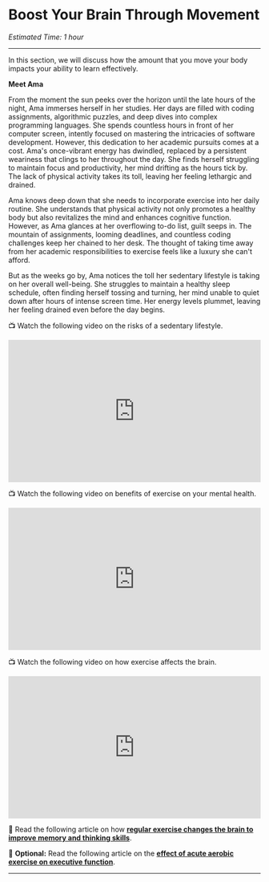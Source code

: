 # Boost Your Brain Through Movement

*Estimated Time: 1 hour*

---

In this section, we will discuss how the amount that you move your body impacts your ability to learn effectively.

<aside>

**Meet Ama**
  
From the moment the sun peeks over the horizon until the late hours of the night, Ama immerses herself in her studies. Her days are filled with coding assignments, algorithmic puzzles, and deep dives into complex programming languages. She spends countless hours in front of her computer screen, intently focused on mastering the intricacies of software development. However, this dedication to her academic pursuits comes at a cost. Ama's once-vibrant energy has dwindled, replaced by a persistent weariness that clings to her throughout the day. She finds herself struggling to maintain focus and productivity, her mind drifting as the hours tick by. The lack of physical activity takes its toll, leaving her feeling lethargic and drained.

Ama knows deep down that she needs to incorporate exercise into her daily routine. She understands that physical activity not only promotes a healthy body but also revitalizes the mind and enhances cognitive function. However, as Ama glances at her overflowing to-do list, guilt seeps in. The mountain of assignments, looming deadlines, and countless coding challenges keep her chained to her desk. The thought of taking time away from her academic responsibilities to exercise feels like a luxury she can't afford.

But as the weeks go by, Ama notices the toll her sedentary lifestyle is taking on her overall well-being. She struggles to maintain a healthy sleep schedule, often finding herself tossing and turning, her mind unable to quiet down after hours of intense screen time. Her energy levels plummet, leaving her feeling drained even before the day begins.

</aside>


<aside>

📺 Watch the following video on the risks of a sedentary lifestyle.

</aside>

<div style="position: relative; padding-bottom: 56.25%; height: 0;"><iframe src="https://www.youtube.com/embed/wUEl8KrMz14" title="YouTube video player" frameborder="0" allow="accelerometer; autoplay; clipboard-write; encrypted-media; gyroscope; picture-in-picture" allowfullscreen style="position: absolute; top: 0; left: 0; width: 100%; height: 100%;"></iframe></div>

<aside>
  

📺 Watch the following video on benefits of exercise on your mental health.

</aside>

<div style="position: relative; padding-bottom: 56.25%; height: 0;"><iframe src="https://www.youtube.com/embed/mJW7dYXPZ2o" title="YouTube video player" frameborder="0" allow="accelerometer; autoplay; clipboard-write; encrypted-media; gyroscope; picture-in-picture" allowfullscreen style="position: absolute; top: 0; left: 0; width: 100%; height: 100%;"></iframe></div>

<aside>


📺 Watch the following video on how exercise affects the brain.

</aside>

<div style="position: relative; padding-bottom: 56.25%; height: 0;"><iframe src="https://www.youtube.com/embed/E0ARTVoI18U" title="YouTube video player" frameborder="0" allow="accelerometer; autoplay; clipboard-write; encrypted-media; gyroscope; picture-in-picture" allowfullscreen style="position: absolute; top: 0; left: 0; width: 100%; height: 100%;"></iframe></div>

<aside>

📖 Read the following article on how **[regular exercise changes the brain to improve memory and thinking skills](https://www.health.harvard.edu/blog/regular-exercise-changes-brain-improve-memory-thinking-skills-201404097110)**.

</aside>

<aside>

📖 **Optional:** Read the following article on the [**effect of acute aerobic exercise on executive function**](https://www.sciencedirect.com/science/article/pii/S0149763421002670).

</aside>

---

